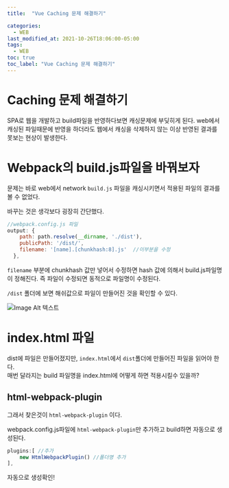 ```yaml
---
title:  "Vue Caching 문제 해결하기"

categories:
  - WEB
last_modified_at: 2021-10-26T18:06:00-05:00
tags:
  - WEB
toc: true
toc_label: "Vue Caching 문제 해결하기"
---
```


# Caching 문제 해결하기
SPA로 웹을 개발하고 build파일을 반영하다보면 캐싱문제에 부딪히게 된다. web에서 캐싱된 파일때문에 반영을 하더라도 웹에서 캐싱을 삭제하지 않는 이상 반영된 결과를 못보는 현상이 발생한다.

# Webpack의 build.js파일을 바꿔보자
문제는 바로 web에서 network `build.js` 파일을 캐싱시키면서 적용된 파일의 결과를 볼 수 없었다.

바꾸는 것은 생각보다 굉장히 간단했다.

```javascript
//webpack.config.js 파일
output: {
    path: path.resolve(__dirname, './dist'),
    publicPath: '/dist/',
    filename: '[name].[chunkhash:8].js'  //이부분을 수정
  },
```

`filename` 부분에 chunkhash 값만 넣어서 수정하면 hash 값에 의해서 build.js파일명이 정해진다. 즉 파일이 수정되면 동적으로 파일명이 수정된다. 

`/dist` 폴더에 보면 해쉬값으로 파일이 만들어진 것을 확인할 수 있다.

![Image Alt 텍스트](/assets/img/web/caching.png)  

# index.html 파일
dist에 파일은 만들어졌지만, `index.html`에서 `dist`폴더에 만들어진 파일을 읽어야 한다. <br>
매번 달라지는 build 파일명을 index.html에 어떻게 하면 적용시킬수 있을까?<br>

## html-webpack-plugin
그래서 찾은것이  `html-webpack-plugin` 이다. <br>

webpack.config.js파일에 `html-webpack-plugin`만 추가하고 build하면 자동으로 생성된다.

```javascript
plugins:[ //추가
    new HtmlWebpackPlugin() //폴더명 추가
],
```

자동으로 생성확인!

